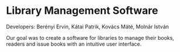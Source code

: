 # Library Management Software
Developers: Berényi Ervin, Kátai Patrik, Kovács Máté, Molnár István

Our goal was to create a software for libraries to manage their books, readers and issue books with an intuitive user interface.
